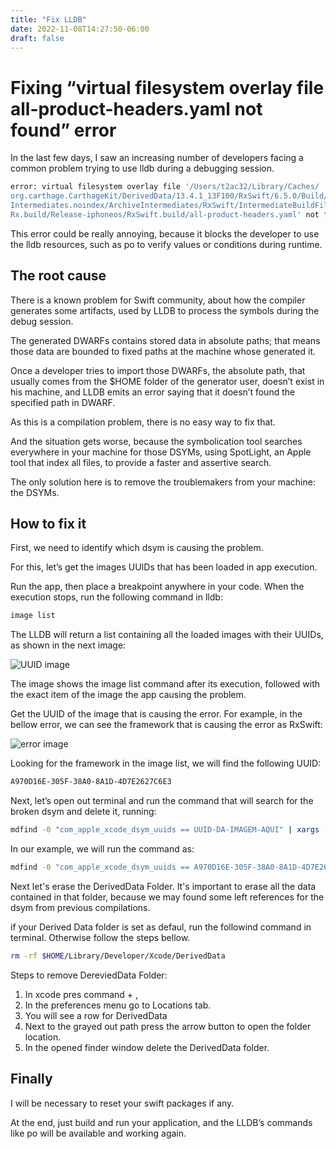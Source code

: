```yaml
---
title: "Fix LLDB"
date: 2022-11-08T14:27:50-06:00
draft: false
---
```

# Fixing “virtual filesystem overlay file all-product-headers.yaml not found” error


In the last few days, I saw an increasing number of developers facing a common problem trying to use lldb during a debugging session.

```Bash
error: virtual filesystem overlay file '/Users/t2ac32/Library/Caches/
org.carthage.CarthageKit/DerivedData/13.4.1_13F100/RxSwift/6.5.0/Build/
Intermediates.noindex/ArchiveIntermediates/RxSwift/IntermediateBuildFilesPath/
Rx.build/Release-iphoneos/RxSwift.build/all-product-headers.yaml' not found
```

This error could be really annoying, because it blocks the developer to use the lldb resources, such as po to verify values or conditions during runtime.

## The root cause

There is a known problem for Swift community, about how the compiler generates some artifacts, used by LLDB to process the symbols during the debug session.

The generated DWARFs contains stored data in absolute paths; that means those data are bounded to fixed paths at the machine whose generated it.

Once a developer tries to import those DWARFs, the absolute path, that usually comes from the $HOME folder of the generator user, doesn’t exist in his machine, and LLDB emits an error saying that it doesn’t found the specified path in DWARF.

As this is a compilation problem, there is no easy way to fix that.

And the situation gets worse, because the symbolication tool searches everywhere in your machine for those DSYMs, using SpotLight, an Apple tool that index all files, to provide a faster and assertive search.

The only solution here is to remove the troublemakers from your machine: the DSYMs.

## How to fix it

First, we need to identify which dsym is causing the problem.

For this, let’s get the images UUIDs that has been loaded in app execution.

Run the app, then place a breakpoint anywhere in your code. When the execution stops, run the following command in lldb:

```bash 
image list
```

The LLDB will return a list containing all the loaded images with their UUIDs, as shown in the next image:

![UUID image](UUID.png)

The image shows the image list command after its execution, followed with the exact item of the image the app causing the problem.

Get the UUID of the image that is causing the error. For example, in the bellow error, we can see the framework that is causing the error as RxSwift:

![error image](/posts/swift/images/error.png)

Looking for the framework in the image list, we will find the following UUID:

```Bash 
A970D16E-305F-38A0-8A1D-4D7E2627C6E3
```
Next, let’s open out terminal and run the command that will search for the broken dsym and delete it, running:
```Bash
mdfind -0 "com_apple_xcode_dsym_uuids == UUID-DA-IMAGEM-AQUI" | xargs -0 rm -rf --
```

In our example, we will run the command as:
```Bash
mdfind -0 "com_apple_xcode_dsym_uuids == A970D16E-305F-38A0-8A1D-4D7E2627C6E3" | xargs -0 rm -rf --
```

Next let's erase the DerivedData Folder. It's important to erase all the data contained in that folder, because we may found some left references for the dsym from previous compilations.

if your Derived Data folder is set as defaul, run the followind command in terminal. Otherwise follow the steps bellow.
```Bash
rm -rf $HOME/Library/Developer/Xcode/DerivedData
```

Steps to remove DereviedData Folder:
1. In xcode pres command + ,
2. In the preferences menu go to Locations tab.
3. You will see a row for DerivedData 
4. Next to the grayed out path press the arrow button to open the folder location.
5. In the opened finder window delete the DerivedData folder.

## Finally
I will be necessary to reset your swift packages if any.

At the end, just build and run your application, and the LLDB’s commands like po will be available and working again.

